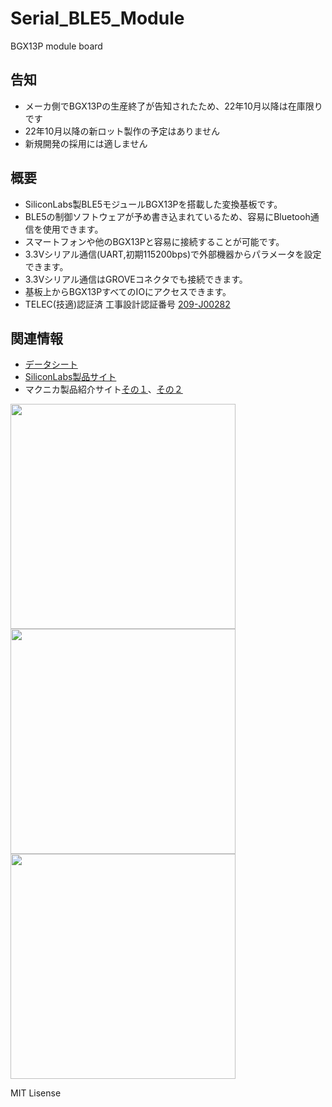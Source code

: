 # Serial_BLE5_Module
BGX13P module board


## 告知
  * メーカ側でBGX13Pの生産終了が告知されたため、22年10月以降は在庫限りです  
  * 22年10月以降の新ロット製作の予定はありません  
  * 新規開発の採用には適しません  

## 概要 
  * SiliconLabs製BLE5モジュールBGX13Pを搭載した変換基板です。
  * BLE5の制御ソフトウェアが予め書き込まれているため、容易にBluetooh通信を使⽤できます。
  * スマートフォンや他のBGX13Pと容易に接続することが可能です。
  * 3.3Vシリアル通信(UART,初期115200bps)で外部機器からパラメータを設定できます。  
  * 3.3Vシリアル通信はGROVEコネクタでも接続できます。  
  * 基板上からBGX13PすべてのIOにアクセスできます。  
  * TELEC(技適)認証済 工事設計認証番号 [209-J00282][5]

  
## 関連情報
 * [データシート][1]
 * [SiliconLabs製品サイト][2]
 * マクニカ製品紹介サイト[その１][3]、[その２][4]  
 
  

<img src="https://raw.githubusercontent.com/meerstern/Serial_BLE5_Module/master/Image/BLE5_1.jpg" width="360">
   
<img src="https://raw.githubusercontent.com/meerstern/Serial_BLE5_Module/master/Image/BLE5_2.jpg" width="360">
  
<img src="https://raw.githubusercontent.com/meerstern/Serial_BLE5_Module/master/Image/BLE5_3.jpg" width="360">
    
[1]: https://www.silabs.com/documents/public/data-sheets/bgx13p-datasheet.pdf "*1"
[2]: https://jp.silabs.com/products/wireless/bluetooth/xpress "*2"

[3]: https://service.macnica.co.jp/library/130293 "*3"
[4]: https://service.macnica.co.jp/library/130269 "*4"
[5]: https://www.tele.soumu.go.jp/giteki/SearchServlet?pageID=jg01_01&PC=209&TC=N&PK=1&FN=190710N209&SN=%94%46%8F%D8&LN=3&R1=*****&R2=***** "*5"

MIT Lisense
